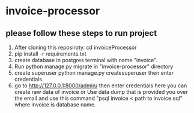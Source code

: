 # invoice-processor
## please follow these steps to run project
1. After cloning this reposiroty. cd invoiceProcessor 
2. pip install -r requirements.txt
3. create database in postgres terminal with name "invoice".
4. Run python manage.py migrate in "invoice-processor" directory
5. create superuser python manage.py createsuperuser then enter credentials
6. go to http://127.0.0.1:8000/admin/ then enter credentials here you can create raw data of invoice 
or
Use data dump that is provided you over the email and use this command "psql invoice < path to invoice.sql" where invoice is database name.
